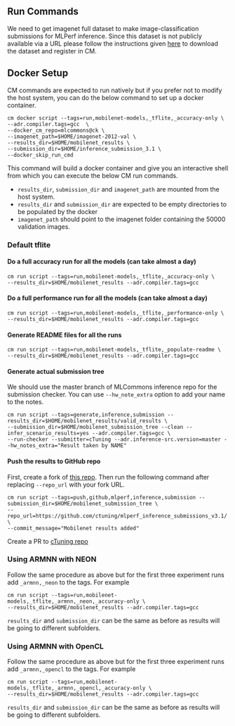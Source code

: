 ## Run Commands

We need to get imagenet full dataset to make image-classification submissions for MLPerf inference. Since this dataset is not publicly available via a URL please follow the instructions given [here](https://github.com/mlcommons/ck/blob/master/cm-mlops/script/get-dataset-imagenet-val/README-extra.md) to download the dataset and register in CM.  


## Docker Setup

CM commands are expected to run natively but if you prefer not to modify the host system, you can do the below command to set up a docker container. 

```
cm docker script --tags=run,mobilenet-models,_tflite,_accuracy-only \
--adr.compiler.tags=gcc  \
--docker_cm_repo=mlcommons@ck \
--imagenet_path=$HOME/imagenet-2012-val \
--results_dir=$HOME/mobilenet_results \
--submission_dir=$HOME/inference_submission_3.1 \
--docker_skip_run_cmd
```

This command will build a docker container and give you an interactive shell from which you can execute the below CM run commands.
* `results_dir`, `submission_dir` and `imagenet_path` are mounted from the host system.
* `results_dir` and `submission_dir` are expected to be empty directories to be populated by the docker
* `imagenet_path` should point to the imagenet folder containing the 50000 validation images.
  

### Default tflite


#### Do a full accuracy run for all the models (can take almost a day)

```
cm run script --tags=run,mobilenet-models,_tflite,_accuracy-only \
--results_dir=$HOME/mobilenet_results --adr.compiler.tags=gcc
```


#### Do a full performance run for all the models (can take almost a day)
```
cm run script --tags=run,mobilenet-models,_tflite,_performance-only \
--results_dir=$HOME/mobilenet_results --adr.compiler.tags=gcc
```

#### Generate README files for all the runs
```
cm run script --tags=run,mobilenet-models,_tflite,_populate-readme \
--results_dir=$HOME/mobilenet_results --adr.compiler.tags=gcc
```

#### Generate actual submission tree

We should use the master branch of MLCommons inference repo for the submission checker. You can use `--hw_note_extra` option to add your name to the notes.
```
cm run script --tags=generate,inference,submission --results_dir=$HOME/mobilenet_results/valid_results \
--submission_dir=$HOME/mobilenet_submission_tree --clean --infer_scenario_results=yes --adr.compiler.tags=gcc \
--run-checker --submitter=cTuning --adr.inference-src.version=master --hw_notes_extra="Result taken by NAME" 
```

#### Push the results to GitHub repo

First, create a fork of [this repo](https://github.com/ctuning/mlperf_inference_submissions_v3.1/). Then run the following command after replacing `--repo_url` with your fork URL.
```
cm run script --tags=push,github,mlperf,inference,submission --submission_dir=$HOME/mobilenet_submission_tree \
--repo_url=https://github.com/ctuning/mlperf_inference_submissions_v3.1/ \
--commit_message="Mobilenet results added"
```

Create a PR to [cTuning repo](https://github.com/ctuning/mlperf_inference_submissions_v3.1/)

### Using ARMNN with NEON

Follow the same procedure as above but for the first three experiment runs add `_armnn,_neon` to the tags. For example
```
cm run script --tags=run,mobilenet-models,_tflite,_armnn,_neon,_accuracy-only \
--results_dir=$HOME/mobilenet_results --adr.compiler.tags=gcc
```

`results_dir` and `submission_dir` can be the same as before as results will be going to different subfolders. 

### Using ARMNN with OpenCL
Follow the same procedure as above but for the first three experiment runs add `_armnn,_opencl` to the tags. For example
```
cm run script --tags=run,mobilenet-models,_tflite,_armnn,_opencl,_accuracy-only \
--results_dir=$HOME/mobilenet_results --adr.compiler.tags=gcc
```

`results_dir` and `submission_dir` can be the same as before as results will be going to different subfolders. 

